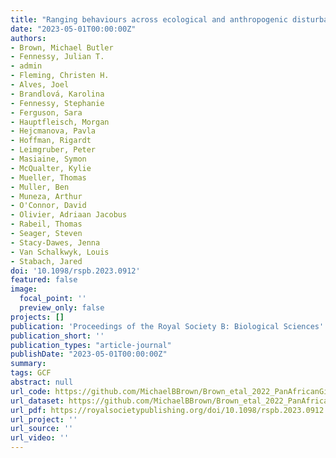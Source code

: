 ```yaml
---
title: "Ranging behaviours across ecological and anthropogenic disturbance gradients: a pan-African perspective of giraffe (Giraffa spp.) space use"
date: "2023-05-01T00:00:00Z"
authors:
- Brown, Michael Butler 
- Fennessy, Julian T. 
- admin 
- Fleming, Christen H. 
- Alves, Joel 
- Brandlová, Karolina 
- Fennessy, Stephanie 
- Ferguson, Sara 
- Hauptfleisch, Morgan 
- Hejcmanova, Pavla 
- Hoffman, Rigardt 
- Leimgruber, Peter 
- Masiaine, Symon 
- McQualter, Kylie 
- Mueller, Thomas 
- Muller, Ben 
- Muneza, Arthur 
- O'Connor, David 
- Olivier, Adriaan Jacobus 
- Rabeil, Thomas 
- Seager, Steven 
- Stacy-Dawes, Jenna 
- Van Schalkwyk, Louis 
- Stabach, Jared
doi: '10.1098/rspb.2023.0912'
featured: false
image:
  focal_point: ''
  preview_only: false
projects: []
publication: 'Proceedings of the Royal Society B: Biological Sciences'
publication_short: ''
publication_types: "article-journal"
publishDate: "2023-05-01T00:00:00Z"
summary: 
tags: GCF
abstract: null
url_code: https://github.com/MichaelBBrown/Brown_etal_2022_PanAfricanGiraffeSpaceUse.git
url_dataset: https://github.com/MichaelBBrown/Brown_etal_2022_PanAfricanGiraffeSpaceUse.git
url_pdf: https://royalsocietypublishing.org/doi/10.1098/rspb.2023.0912
url_project: ''
url_source: ''
url_video: ''
---
```



